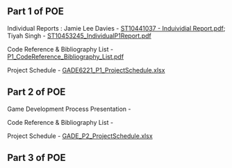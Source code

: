 Part 1 of POE 
------------------------------------------------------------------------------------------------------------------------------------------------------------------------------------------------
Individual Reports : 
Jamie Lee Davies -  [ST10441037 - Induividial Report.pdf](https://github.com/user-attachments/files/19594152/ST10441037.-.Induividial.Report.pdf); 
Tiyah Singh -  [ST10453245_IndividualP1Report.pdf](https://github.com/user-attachments/files/19591429/ST10453245_IndividualP1Report.pdf)

Code Reference & Bibliography List - [P1_CodeReference_Bibliography_List.pdf](https://github.com/user-attachments/files/19590979/P1_CodeReference_Bibliography_List.pdf)

Project Schedule - [GADE6221_P1_ProjectSchedule.xlsx](https://github.com/user-attachments/files/19587213/GADE6221_P1_ProjectSchedule.xlsx)

Part 2 of POE
------------------------------------------------------------------------------------------------------------------------------------------------------------------------------------------------
Game Development Process Presentation -

Code Reference & Bibliography List - 

Project Schedule - [GADE_P2_ProjectSchedule.xlsx](https://github.com/user-attachments/files/20266731/GADE_P2_ProjectSchedule.xlsx)

Part 3 of POE
-------------------------------------------------------------------------------------------------------------------------------------------------------------------------------------------------
